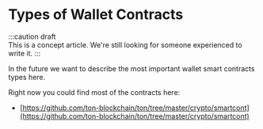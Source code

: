 # Types of Wallet Contracts

:::caution draft   
This is a concept article. We're still looking for someone experienced to write it.
:::

In the future we want to describe the most important wallet smart contracts types here.

Right now you could find most of the contracts here:
* [https://github.com/ton-blockchain/ton/tree/master/crypto/smartcont](https://github.com/ton-blockchain/ton/tree/master/crypto/smartcont)